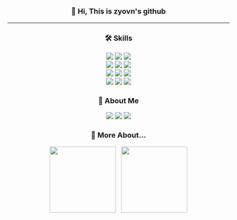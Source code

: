 <h3 align="center"> 👋 Hi, This is zyovn's github  </h3>
<hr>
<h3 align="center"> 🛠️ Skills </h3>
<p align="center">
  <img src="https://img.shields.io/badge/Python-white?style=flat&logo=Python&logoColor=#3776AB" /></a> 
  <img src="https://img.shields.io/badge/jupyter-2C2C32.svg?style=flat&logo=jupyter&logoColor=F37726"/></a> 
  <img src="https://img.shields.io/badge/Google Colab-F9AB00?style=flat&logo=Google Colab&logoColor=white" /></a> 
  <br>
  <img src="https://img.shields.io/badge/Java-007396?style=flat&logo=OpenJDK&logoColor=white" /></a> 
  <img src="https://img.shields.io/badge/Spring-6DB33F?style=flat&logo=Spring&logoColor=white" /></a> 
  <img src="https://img.shields.io/badge/SpringBoot-6DB33F?style=flat&logo=Springboot&logoColor=white" /></a> 
  <br>
  <img src="https://img.shields.io/badge/MySQL-4479A1?style=flat&logo=MySQL&logoColor=white" /></a> 
  <img src="https://img.shields.io/badge/SQLite-07405E?style=flat&logo=sqlite&logoColor=white" /></a>
  <img src="https://img.shields.io/badge/ORACLE-F80000?style=flat&logo=oracle&logoColor=white" /></a>
  <br>
  <img src="https://img.shields.io/badge/AWS-232F3E?style=flat&logo=amazonwebservices&logoColor=white" /></a>
  <img src="https://img.shields.io/badge/Docker-2496ED?style=flat&logo=Docker&logoColor=white"/></a>
  <img src="https://img.shields.io/badge/Github Actions-2088FF?style=flat&logo=githubactions&logoColor=white" /></a>
  
</p>

<h3 align="center"> 🌊 About Me </h3>
<p align="center">
  <a href="https://velog.io/@nibgnoej"><img src="https://img.shields.io/badge/Velog-11B48A?style=flat&logo=Vimeo&logoColor=white&link=https://velog.io/@nibgnoej"/></a> 
  <a href="https://zyovn.notion.site/Joo-Jeong-bin-90644f9147814e4384b001de064c7db4?pvs=4"><img src="https://img.shields.io/badge/Notion-000000?style=flat&logo=Notion&logoColor=white"/></a>
  <a href="mailto:jjbin0201@gmail.com"><img src="https://img.shields.io/badge/Mail-d14836?style=flat&logo=Gmail&logoColor=white&link=mailto:jjbin0201@gmail.com"/></a>
</p>

<h3 align="center"> 🌱 More About... </h3>
<p align="center">
  <img height="150em" src="https://github-readme-stats-git-masterrstaa-rickstaa.vercel.app/api?username=zyovn&show_icons=true&include_all_commits=true&theme=dark">
  &nbsp;
  <img height="150em" src="http://mazassumnida.wtf/api/generate_badge?boj=zyovn">
</p>
